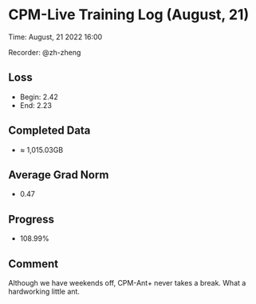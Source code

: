 
# CPM-Live Training Log (August, 21)

Time: August, 21 2022 16:00

Recorder: @zh-zheng

## Loss
- Begin: 2.42
- End: 2.23
	
## Completed Data
- $\approx$ 1,015.03GB

## Average Grad Norm
- 0.47

## Progress
- 108.99%

## Comment

Although we have weekends off, CPM-Ant+ never takes a break. What a hardworking little ant.
